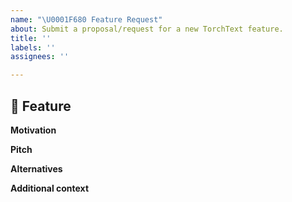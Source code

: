 ```yaml
---
name: "\U0001F680 Feature Request"
about: Submit a proposal/request for a new TorchText feature.
title: ''
labels: ''
assignees: ''

---
```


## 🚀 Feature
<!-- A clear and concise description of the feature proposal -->

**Motivation**

<!-- Please outline the motivation for the proposal. Is your feature request related to a problem? e.g., I'm always frustrated when [...]. If this is related to another GitHub issue, please link here too -->

**Pitch**

<!-- A clear and concise description of what you want to happen. -->

**Alternatives**

<!-- A clear and concise description of any alternative solutions or features you've considered, if any. -->

**Additional context**

<!-- Add any other context or screenshots about the feature request here. -->
